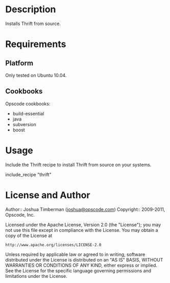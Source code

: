 Description
====

Installs Thrift from source.

Requirements
====

## Platform

Only tested on Ubuntu 10.04.

## Cookbooks

Opscode cookbooks:

* build-essential
* java
* subversion
* boost

Usage
====

Include the Thrift recipe to install Thrift from source on your systems.

  include_recipe "thrift"

License and Author
====

Author:: Joshua Timberman (<joshua@opscode.com>)
Copyright:: 2009-2011, Opscode, Inc.

Licensed under the Apache License, Version 2.0 (the "License");
you may not use this file except in compliance with the License.
You may obtain a copy of the License at

    http://www.apache.org/licenses/LICENSE-2.0

Unless required by applicable law or agreed to in writing, software
distributed under the License is distributed on an "AS IS" BASIS,
WITHOUT WARRANTIES OR CONDITIONS OF ANY KIND, either express or implied.
See the License for the specific language governing permissions and
limitations under the License.

